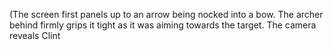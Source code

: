 (The screen first panels up to an arrow being nocked into a bow. The archer behind firmly grips it tight as it was aiming towards the target. The camera reveals Clint 